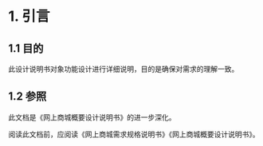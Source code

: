 # 1. 引言

## 1.1 目的

此设计说明书对象功能设计进行详细说明，目的是确保对需求的理解一致。

## 1.2 参照

此文档是《网上商城概要设计说明书》的进一步深化。

阅读此文档前，应阅读《网上商城需求规格说明书》《网上商城概要设计说明书》。





